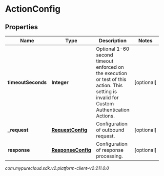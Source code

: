 # ActionConfig


## Properties

| Name | Type | Description | Notes |
| ------------ | ------------- | ------------- | ------------- |
| **timeoutSeconds** | **Integer** | Optional 1-60 second timeout enforced on the execution or test of this action. This setting is invalid for Custom Authentication Actions. |  [optional] |
| **_request** | [**RequestConfig**](RequestConfig) | Configuration of outbound request. |  [optional] |
| **response** | [**ResponseConfig**](ResponseConfig) | Configuration of response processing. |  [optional] |




_com.mypurecloud.sdk.v2:platform-client-v2:211.0.0_
